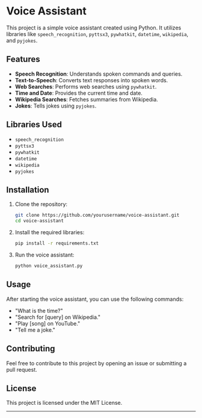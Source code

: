 
# Voice Assistant

This project is a simple voice assistant created using Python. It utilizes libraries like `speech_recognition`, `pyttsx3`, `pywhatkit`, `datetime`, `wikipedia`, and `pyjokes`.

## Features

- **Speech Recognition**: Understands spoken commands and queries.
- **Text-to-Speech**: Converts text responses into spoken words.
- **Web Searches**: Performs web searches using `pywhatkit`.
- **Time and Date**: Provides the current time and date.
- **Wikipedia Searches**: Fetches summaries from Wikipedia.
- **Jokes**: Tells jokes using `pyjokes`.

## Libraries Used

- `speech_recognition`
- `pyttsx3`
- `pywhatkit`
- `datetime`
- `wikipedia`
- `pyjokes`

## Installation

1. Clone the repository:
    ```bash
    git clone https://github.com/yourusername/voice-assistant.git
    cd voice-assistant
    ```
2. Install the required libraries:
    ```bash
    pip install -r requirements.txt
    ```
3. Run the voice assistant:
    ```bash
    python voice_assistant.py
    ```

## Usage

After starting the voice assistant, you can use the following commands:

- "What is the time?"
- "Search for [query] on Wikipedia."
- "Play [song] on YouTube."
- "Tell me a joke."

## Contributing

Feel free to contribute to this project by opening an issue or submitting a pull request.

## License

This project is licensed under the MIT License.

---

